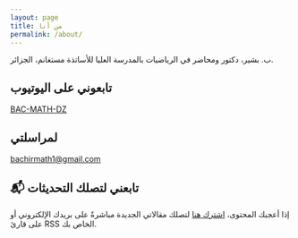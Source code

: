 ```yaml
---
layout: page
title: من أنا
permalink: /about/
---
```


ب. بشير، دكتور ومحاضر في الرياضيات بالمدرسة العليا للأساتذة مستغانم، الجزائر.



## تابعوني على اليوتيوب
[BAC-MATH-DZ](https://www.youtube.com/@BAC-MATH-DZ )


## لمراسلتي

[bachirmath1@gmail.com](mailto:bachirmath1@gmail.com)

## 📬 تابعني لتصلك التحديثات

إذا أعجبك المحتوى، [اشترك هنا](https://follow.it/bachirmath?action=followPub) لتصلك مقالاتي الجديدة مباشرةً على بريدك الإلكتروني أو على قارئ RSS الخاص بك.
